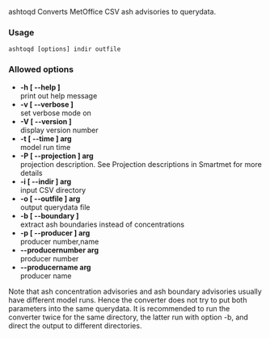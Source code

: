 ashtoqd Converts MetOffice CSV ash advisories to querydata.

### Usage

    ashtoqd [options] indir outfile

### Allowed options

* **-h [ --help ]**  
    print out help message
* **-v [ --verbose ]**  
    set verbose mode on
* **-V [ --version ]**  
    display version number
* **-t [ --time ] arg**  
    model run time
* **-P [ --projection ] arg**  
    projection description. See Projection descriptions in Smartmet for more details
* **-i [ --indir ] arg**  
    input CSV directory
* **-o [ --outfile ] arg**  
    output querydata file
* **-b [ --boundary ]**  
    extract ash boundaries instead of concentrations
* **-p [ --producer ] arg**  
    producer number,name
* **--producernumber arg**  
    producer number
* **--producername arg**  
    producer name

Note that ash concentration advisories and ash boundary advisories usually have different model runs. Hence the converter does not try to put both parameters into the same querydata. It is recommended to run the converter twice for the same directory, the latter run with option -b, and direct the output to different directories.
